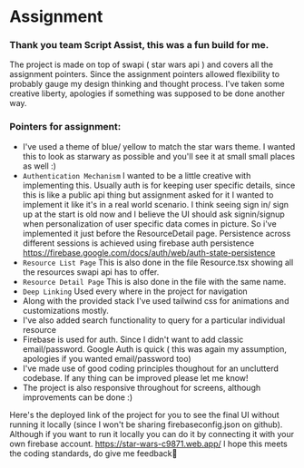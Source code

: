 # Assignment

### Thank you team Script Assist, this was a fun build for me.
The project is made on top of swapi ( star wars api ) and covers all the assignment pointers. Since the assignment pointers allowed flexibility to probably gauge my design thinking and thought process. I've taken some creative liberty, apologies if something was supposed to be done another way.

### Pointers for assignment:
- I've used a theme of blue/ yellow to match the star wars theme. I wanted this to look as starwary as possible and you'll see it at small small places as well :)
- ```Authentication Mechanism``` I wanted to be a little creative with implementing this. Usually auth is for keeping user specific details, since this is like a public api thing but assignment asked for it I wanted to implement it like it's in a real world scenario. I think seeing sign in/ sign up at the start is old now and I believe the UI should ask signin/signup when personalization of user specific data comes in picture. So i've implemented it just before the ResourceDetail page. Persistence across different sessions is achieved using firebase auth persistence https://firebase.google.com/docs/auth/web/auth-state-persistence
- ```Resource List Page``` This is also done in the file Resource.tsx showing all the resources swapi api has to offer.
- ```Resource Detail Page``` This is also done in the file with the same name.
- ```Deep Linking``` Used every where in the project for navigation
- Along with the provided stack I've used tailwind css for animations and customizations mostly.
- I've also added search functionality to query for a particular individual resource
- Firebase is used for auth. Since I didn't want to add classic email/password. Google Auth is quick ( this was again my assumption, apologies if you wanted email/password too)
- I've made use of good coding principles thoughout for an unclutterd codebase. If any thing can be improved please let me know!
- The project is also responsive throughout for screens, although improvements can be done :)

Here's the deployed link of the project for you to see the final UI without running it locally (since I won't be sharing firebaseconfig.json on github). Although if you want to run it locally you can do it by connecting it with your own firebase account.
https://star-wars-c9871.web.app/
I hope this meets the coding standards, do give me feedback🙌